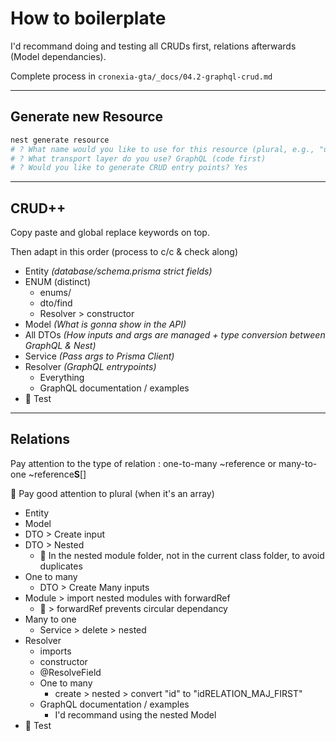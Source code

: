 # How to boilerplate

I'd recommand doing and testing all CRUDs first, relations afterwards (Model dependancies).

Complete process in `cronexia-gta/_docs/04.2-graphql-crud.md`

---

## Generate new Resource

```bash
nest generate resource
# ? What name would you like to use for this resource (plural, e.g., "users")? StructureResources
# ? What transport layer do you use? GraphQL (code first)
# ? Would you like to generate CRUD entry points? Yes
```

---

## CRUD++

Copy paste and global replace keywords on top.

Then adapt in this order (process to c/c & check along)

- Entity *(database/schema.prisma strict fields)*
- ENUM (distinct)
  - enums/
  - dto/find
  - Resolver > constructor
- Model *(What is gonna show in the API)*
- All DTOs *(How inputs and args are managed + type conversion between GraphQL & Nest)*
- Service *(Pass args to Prisma Client)*
- Resolver *(GraphQL entrypoints)*
  - Everything
  - GraphQL documentation / examples
- 📌 Test

---

## Relations

Pay attention to the type of relation : one-to-many ~reference or many-to-one ~reference**S**[]

🚨 Pay good attention to plural (when it's an array)

- Entity
- Model
- DTO > Create input
- DTO > Nested
  - 🚨 In the nested module folder, not in the current class folder, to avoid duplicates
- One to many
  - DTO > Create Many inputs
- Module > import nested modules with forwardRef
  - 📝 > forwardRef prevents circular dependancy
- Many to one
  - Service > delete > nested
- Resolver
  - imports
  - constructor
  - @ResolveField
  - One to many
    - create > nested > convert "id" to "idRELATION_MAJ_FIRST"
  - GraphQL documentation / examples
    - I'd recommand using the nested Model
- 📌 Test
